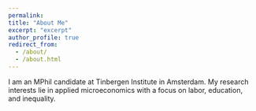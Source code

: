```yaml
---
permalink: 
title: "About Me"
excerpt: "excerpt"
author_profile: true
redirect_from: 
  - /about/
  - /about.html
---
```

 
I am an MPhil candidate at Tinbergen Institute in Amsterdam. My research interests lie in applied microeconomics with a focus on labor, education, and inequality.